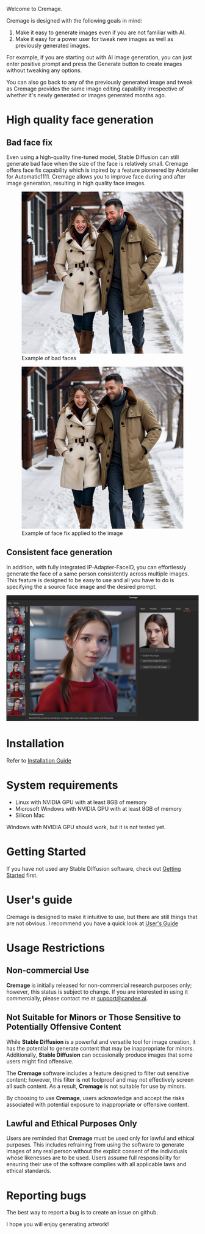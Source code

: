 Welcome to Cremage.

Cremage is designed with the following goals in mind:

1. Make it easy to generate images even if you are not familiar with AI.
2. Make it easy for a power user for tweak new images as well as previously generated images.

For example, if you are starting out with AI image generation, you can just enter positive prompt and press the Generate button to create images without tweaking any options.

You can also go back to any of the previously generated image and tweak as Cremage provides the same image editing capability irrespective of whether it's newly generated or images generated months ago.

# High quality face generation
## Bad face fix
Even using a high-quality fine-tuned model, Stable Diffusion can still generate bad face when the size of the face is relatively small. Cremage offers face fix capability which is inpired by a feature pioneered by Adetailer for Automatic1111. Cremage allows you to improve face during and after image generation, resulting in high quality face images.

<figure>
  <img src="docs/images/bad_faces.png" alt="Example of bad faces">
  <figcaption>Example of bad faces</figcaption>
</figure>

<figure>
  <img src="docs/images/bad_faces_fixed.png" alt="Example of bad faces fixed">
  <figcaption>Example of face fix applied to the image</figcaption>
</figure>

## Consistent face generation
In addition, with fully integrated IP-Adapter-FaceID, you can effortlessly generate the face of a same person consistently across multiple images. This feature is designed to be easy to use and all you have to do is specifying the a source face image and the desired prompt.

![Example of consistent faces generated](docs/images/consistent_faces_on_ui.jpg "Consistent faces")

# Installation
Refer to [Installation Guide](docs/installation_guide.md "View the Installation Guide")

# System requirements
* Linux with NVIDIA GPU with at least 8GB of memory
* Microsoft Windows with NVIDIA GPU with at least 8GB of memory
* Silicon Mac

Windows with NVIDIA GPU should work, but it is not tested yet.

# Getting Started
If you have not used any Stable Diffusion software, check out [Getting Started](docs/getting_started.md "View Getting Started") first.

# User's guide
Cremage is designed to make it intuitive to use, but there are still things that are not obvious.  I recommend you have a quick look at [User's Guide](docs/users_guide.md "View the User's Guide")

# Usage Restrictions

## Non-commercial Use
**Cremage** is initially released for non-commercial research purposes only; however, this status is subject to change. If you are interested in using it commercially, please contact me at support@candee.ai.

## Not Suitable for Minors or Those Sensitive to Potentially Offensive Content

While **Stable Diffusion** is a powerful and versatile tool for image creation, it has the potential to generate content that may be inappropriate for minors. Additionally, **Stable Diffusion** can occasionally produce images that some users might find offensive.

The **Cremage** software includes a feature designed to filter out sensitive content; however, this filter is not foolproof and may not effectively screen all such content. As a result, **Cremage** is not suitable for use by minors.

By choosing to use **Cremage**, users acknowledge and accept the risks associated with potential exposure to inappropriate or offensive content.

## Lawful and Ethical Purposes Only

Users are reminded that **Cremage** must be used only for lawful and ethical purposes. This includes refraining from using the software to generate images of any real person without the explicit consent of the individuals whose likenesses are to be used. Users assume full responsibility for ensuring their use of the software complies with all applicable laws and ethical standards.

# Reporting bugs
The best way to report a bug is to create an issue on github.

I hope you will enjoy generating artwork!